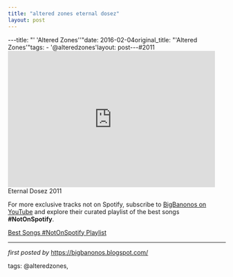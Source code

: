 ```yaml
---
title: "altered zones eternal dosez"
layout: post
---
```

---title: "' 'Altered Zones''"date: 2016-02-04original_title: "'Altered Zones'"tags:  - '@alteredzones'layout: post---#2011 <br /><iframe width="95%" height="315" src="https://www.youtube.com/embed/E68Vu9MruBw?list=PLtuNtuTatqI3--RPs98C0DQRZBUoKQy7L" frameborder="0" allowfullscreen></iframe><br />Eternal Dosez 2011<!--Subscribe and Playlist Links--><div>    <p>For more exclusive tracks not on Spotify, subscribe to <a href="https://www.youtube.com/@BigBanonos" target="_blank">BigBanonos on YouTube</a> and explore their curated playlist of the best songs <strong>#NotOnSpotify</strong>.</p>    <p><a href="https://www.youtube.com/playlist?list=PLtuNtuTatqI0kFahUCbtbfenC_ET5O_tr" target="_blank">Best Songs #NotOnSpotify Playlist<br /></a></p></div><hr /><p><em>first posted by</em> <a href="https://bigbanonos.blogspot.com/" rel="noopener" target="_new">https://bigbanonos.blogspot.com/</a></p><p>tags: @alteredzones,</p>